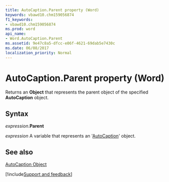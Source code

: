 ```yaml
---
title: AutoCaption.Parent property (Word)
keywords: vbawd10.chm159056874
f1_keywords:
- vbawd10.chm159056874
ms.prod: word
api_name:
- Word.AutoCaption.Parent
ms.assetid: 9e47c8a5-dfcc-e06f-4621-69dab5e7430c
ms.date: 06/08/2017
localization_priority: Normal
---
```



# AutoCaption.Parent property (Word)

Returns an  **Object** that represents the parent object of the specified **AutoCaption** object.


## Syntax

_expression_.**Parent**

_expression_ A variable that represents an '[AutoCaption](Word.AutoCaption.md)' object.


## See also


[AutoCaption Object](Word.AutoCaption.md)

[!include[Support and feedback](~/includes/feedback-boilerplate.md)]